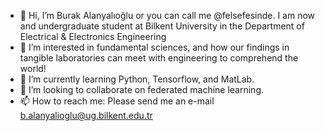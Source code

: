 - 👋 Hi, I’m Burak Alanyalıoğlu or you can call me @felsefesinde. I am now and undergraduate student at Bilkent University in the Department of Electrical & Electronics Engineering
- 👀 I’m interested in fundamental sciences, and how our findings in tangible laboratories can meet with engineering to comprehend the world!
- 🌱 I’m currently learning Python, Tensorflow, and MatLab.
- 💞️ I’m looking to collaborate on federated machine learning.
- 📫 How to reach me: Please send me an e-mail b.alanyalioglu@ug.bilkent.edu.tr

<!---
felsefesinde/felsefesinde is a ✨ special ✨ repository because its `README.md` (this file) appears on your GitHub profile.
You can click the Preview link to take a look at your changes.
--->
